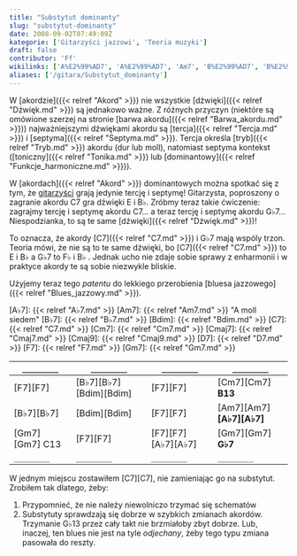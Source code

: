 ```yaml
---
title: "Substytut dominanty"
slug: "substytut-dominanty"
date: 2008-09-02T07:49:09Z
kategorie: ['Gitarzyści jazzowi', 'Teoria muzyki']
draft: false
contributor: 'Ff'
wikilinks: ['A%E2%99%AD7', 'A%E2%99%AD7', 'Am7', 'B%E2%99%AD7', 'B%E2%99%AD7', 'B13', 'Bdim', 'Bdim', 'C13', 'C7', 'C7', 'C7', 'Cm7', 'F7', 'F7', 'F7', 'F7', 'G%E2%99%AD13', 'G%E2%99%AD7', 'G%E2%99%AD7', 'Gm7', 'Gm7', 'akord', 'akord', 'barwa_akordu', 'blues_jazzowy', 'd%C5%BAwi%C4%99k', 'd%C5%BAwi%C4%99k', 'dominanta', 'septyma', 'tercja', 'tonika', 'tryb']
aliases: ['/gitara/Substytut_dominanty']
---
```

W [akordzie]({{< relref "Akord" >}}) nie wszystkie
[dźwięki]({{< relref "Dźwięk.md" >}}) są jednakowo ważne. Z różnych przyczyn
(niektóre są omówione szerzej na stronie [barwa
akordu]({{< relref "Barwa_akordu.md" >}})) najważniejszymi dźwiękami akordu są
[tercja]({{< relref "Tercja.md" >}}) i [septyma]({{< relref "Septyma.md" >}}). Tercja
określa [tryb]({{< relref "Tryb.md" >}}) akordu (dur lub moll), natomiast
septyma kontekst ([toniczny]({{< relref "Tonika.md" >}}) lub
[dominantowy]({{< relref "Funkcje_harmoniczne.md" >}})).

W [akordach]({{< relref "Akord" >}}) dominantowych można spotkać się z tym, że
[gitarzyści](/kategorie/gitarzyści-jazzowi "Kategoria gitarzyści jazzowi") grają jedynie
tercję i septymę\! Gitarzysta, poproszony o zagranie akordu C7 gra
dźwięki E i B♭. Zróbmy teraz takie ćwiczenie: zagrajmy tercję i
septymę akordu C7... a teraz tercję i septymę akordu G♭7...
Niespodzianka, to są te same [dźwięki]({{< relref "Dźwięk.md" >}})\!

To oznacza, że akordy [C7]({{< relref "C7.md" >}}) i G♭7<!-- link nie odnosił się do niczego: 'Substytut dominanty' ('content/książka/Substytut_dominanty.md') links to 'G♭7' ('content/książka/G♭7.md') and that does not exist --> mają
wspóly trzon. Teoria mówi, że nie są to te same dźwięki, bo
[C7]({{< relref "C7.md" >}}) to E i B♭ a G♭7 to F♭ i B♭ . Jednak ucho nie zdaje
sobie sprawy z enharmonii i w praktyce akordy te są sobie niezwykle
bliskie.

Użyjemy teraz tego *patentu* do lekkiego przerobienia [bluesa
jazzowego]({{< relref "Blues_jazzowy.md" >}}).

[A♭7]: {{< relref "A♭7.md" >}}
[Am7]: {{< relref "Am7.md" >}} "A moll siedem"
[B♭7]: {{< relref "B♭7.md" >}}
[Bdim]: {{< relref "Bdim.md" >}}
[C7]: {{< relref "C7.md" >}}
[Cm7]: {{< relref "Cm7.md" >}}
[Cmaj7]: {{< relref "Cmaj7.md" >}}
[Cmaj9]: {{< relref "Cmaj9.md" >}}
[D7]: {{< relref "D7.md" >}}
[F7]: {{< relref "F7.md" >}}
[Gm7]: {{< relref "Gm7.md" >}}

| `________`     | `________`                | `________`          | `________`                |
| -------------- | ------------------------- | ------------------- | ------------------------- |
| [F7][F7]       | [B♭7][B♭7]  [Bdim][Bdim]  | [F7][F7]            | [Cm7][Cm7] **B13**        |
| [B♭7][B♭7]     | [Bdim][Bdim]              | [F7][F7]            | [Am7][Am7] **[A♭7][A♭7]** |
| [Gm7][Gm7] C13 | [F7][F7]                  | [F7][F7] [A♭7][A♭7] | [Gm7][Gm7] **G♭7**        |
| `________`     | `________`                | `________`          | `________`                |

W jednym miejscu zostawiłem [C7][C7], nie zamieniając go na substytut. Zrobiłem
tak dlatego, żeby:

1.  Przypomnieć, że nie należy niewolniczo trzymać się schematów
2.  Substytuty sprawdzają się dobrze w szybkich zmianach akordów.
    Trzymanie G♭13 przez cały takt nie brzmiałoby
    zbyt dobrze. Lub, inaczej, ten blues nie jest na tyle *odjechany*,
    żeby tego typu zmiana pasowała do reszty.
